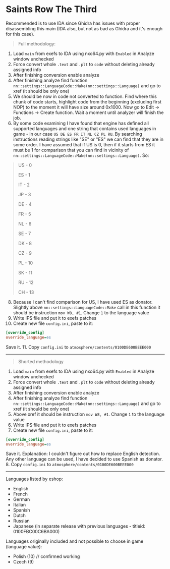 # Saints Row The Third

Recommended is to use IDA since Ghidra has issues with proper disassembling this main (IDA also, but not as bad as Ghidra and it's enough for this case). 

> Full methodology:
1. Load `main` from exefs to IDA using nxo64.py with `Enabled` in Analyze window unchecked
2. Force convert whole `.text` and `.plt` to `code` without deleting already assigned info
3. After finishing conversion enable analyze
4. After finishing analyze find function `nn::settings::LanguageCode::Make(nn::settings::Language)` and go to xref (it should be only one)
5. We should be now in code not converted to function. Find where this chunk of code starts, highlight code from the beginning (excluding first NOP) to the moment it will have size around 0x1000. Now go to Edit -> Functions -> Create function. Wait a moment until analyzer will finish the job.
6. By some code examining I have found that engine has defined all supported languages and one string that contains used languages in game - in our case `US DE ES FR IT NL CZ PL RU`. 
By searching instructions reading strings like "SE" or "ES" we can find that they are in some order. I have assumed that if US is 0, then if it starts from ES it must be 1 for comparison that you can find in vicinity of `nn::settings::LanguageCode::Make(nn::settings::Language)`. So:
> US - 0
>
> ES - 1
>
> IT - 2
>
> JP - 3
>
> DE - 4
>
> FR - 5
>
> NL - 6
>
> SE - 7
>
> DK - 8
>
> CZ - 9
>
> PL - 10
>
> SK - 11
>
> RU - 12
>
> CH - 13
8. Because I can't find comparison for US, I have used ES as donator. Slightly above `nn::settings::LanguageCode::Make` call in this function it should be instruction `mov W8, #1`. Change `1` to the language value
9. Write IPS file and put it to exefs patches
10. Create new file `config.ini`, paste to it:
```ini
[override_config]
override_language=es
```
Save it.
11. Copy `config.ini` to `atmosphere/contents/0100DE600BEEE000`

---

> Shorted methodology
1. Load `main` from exefs to IDA using nxo64.py with `Enabled` in Analyze window unchecked
2. Force convert whole `.text` and `.plt` to `code` without deleting already assigned info
3. After finishing conversion enable analyze
4. After finishing analyze find function `nn::settings::LanguageCode::Make(nn::settings::Language)` and go to xref (it should be only one)
5. Above xref it should be instruction `mov W8, #1`. Change `1` to the language value
6. Write IPS file and put it to exefs patches
7. Create new file `config.ini`, paste to it:
```ini
[override_config]
override_language=es
```
Save it.
Explanation: I couldn't figure out how to replace English detection. Any other language can be used, I have decided to use Spanish as donator.
8. Copy `config.ini` to `atmosphere/contents/0100DE600BEEE000`

---

Languages listed by eshop:
- English
- French
- German
- Italian
- Spanish 
- Dutch
- Russian
- Japanese (in separate release with previous languages - titleid: 0100FBC00C6BA000)

Languages originally included and not possible to choose in game (language value):
- Polish (10) // confirmed working
- Czech (9)
